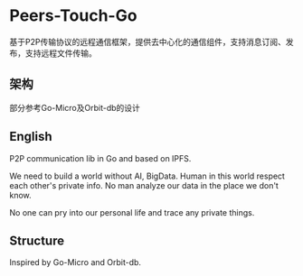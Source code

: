 # Peers-Touch-Go

基于P2P传输协议的远程通信框架，提供去中心化的通信组件，支持消息订阅、发布，支持远程文件传输。

## 架构

部分参考Go-Micro及Orbit-db的设计

## English

P2P communication lib in Go and based on IPFS.

We need to build a world without AI, BigData. Human in this world respect each other's private info. No man analyze our data in the place we don't know.

No one can pry into our personal life and trace any private things.

## Structure

Inspired by Go-Micro and Orbit-db.
